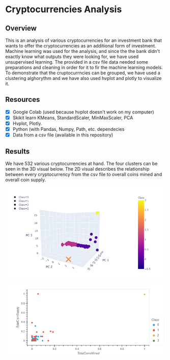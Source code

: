 # Cryptocurrencies Analysis 

## Overview 

This is an analysis of various cryptocurrencies for an investment bank that wants to offer the cryptocurrencies as an additional form of investment. Machine learning was used for the analysis, and since the the bank didn't exactly know what outputs they were looking for, we have used unsupervised learning. The provided in a csv file data needed some preparations and cleaning in order for it to fir the machine learning models. To demonstrate that the cruptocurrncies can be grouped, we have used a clustering alghorythm and we have also used hvplot and plotly to visualize it. 

## Resources 

- [x] Google Colab (used because hvplot doesn't work on my computer)
- [x] Skikit learn KMeans, StandardScaler, MinMaxScaler, PCA
- [x] Hvplot, Plotly. 
- [x] Python (with Pandas, Numpy, Path, etc. dependecies
- [x] Data from a csv file (available in this repository)

## Results 

We have 532 various cryptocurrencies at hand. The four clusters can be seen in the 3D visual below. The 2D visual describes the relationship between every cryptocurrency from the csv file to overall coins mined and overall coin supply. 

![image2](https://github.com/TamaraGR/Cryptocurrencies/blob/main/Resources/img2.png)

![image1](https://github.com/TamaraGR/Cryptocurrencies/blob/main/Resources/img1.png)

